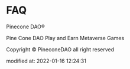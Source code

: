 # FAQ

Pinecone DAO®

Pine Cone DAO Play and Earn Metaverse Games

Copyright © PineconeDAO all right reserved

modified at: 2022-01-16 12:24:31

